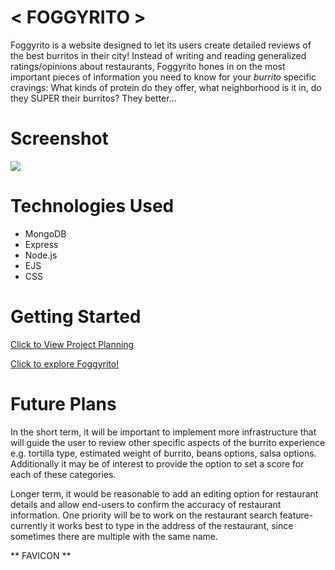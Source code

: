 # < FOGGYRITO >
Foggyrito is a website designed to let its users create detailed reviews of the best burritos in their city!  Instead of writing and reading generalized ratings/opinions about restaurants, Foggyrito hones in on the most important pieces of information you need to know for your *burrito* specific cravings: What kinds of protein do they offer, what neighborhood is it in, do they SUPER their burritos?  They better...

# Screenshot
<img src="https://imgur.com/YT7nVws.png">

# Technologies Used

- MongoDB
- Express
- Node.js
- EJS
- CSS

# Getting Started

[Click to View Project Planning](https://trello.com/b/QNGsbssY/foggyrito)

[Click to explore Foggyrito!](https://foggyrito-4b7695cb1b55.herokuapp.com/)

# Future Plans

In the short term, it will be important to implement more infrastructure that will guide the user to review other specific aspects of the burrito experience e.g. tortilla type, estimated weight of burrito, beans options, salsa options.  Additionally it may be of interest to provide the option to set a score for each of these categories.

Longer term, it would be reasonable to add an editing option for restaurant details and allow end-users to confirm the accuracy of restaurant information.  One priority will be to work on the restaurant search feature- currently it works best to type in the address of the restaurant, since sometimes there are multiple with the same name.

** FAVICON **